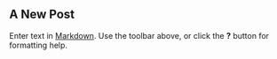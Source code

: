 ###

##

###

###

## A New Post

Enter text in [Markdown](http://daringfireball.net/projects/markdown/). Use the toolbar above, or click the **?** button for formatting help.
